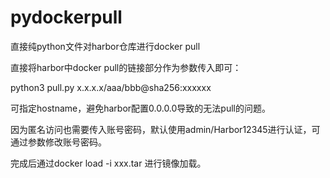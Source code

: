 # pydockerpull
直接纯python文件对harbor仓库进行docker pull

直接将harbor中docker pull的链接部分作为参数传入即可：

python3 pull.py x.x.x.x/aaa/bbb@sha256:xxxxxx

可指定hostname，避免harbor配置0.0.0.0导致的无法pull的问题。

因为匿名访问也需要传入账号密码，默认使用admin/Harbor12345进行认证，可通过参数修改账号密码。

完成后通过docker load -i xxx.tar 进行镜像加载。
